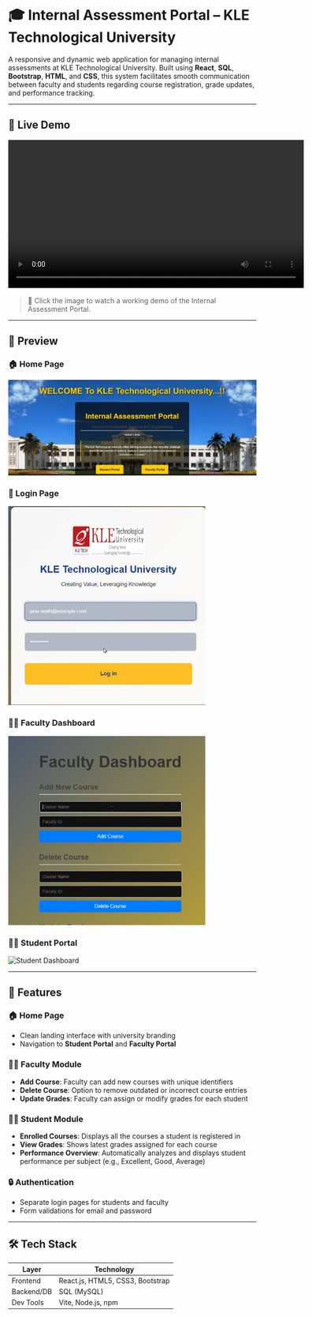 # 🎓 Internal Assessment Portal – KLE Technological University

A responsive and dynamic web application for managing internal assessments at KLE Technological University. Built using **React**, **SQL**, **Bootstrap**, **HTML**, and **CSS**, this system facilitates smooth communication between faculty and students regarding course registration, grade updates, and performance tracking.

---

## 🎥 Live Demo

<video width="600" controls>
  <source src="./screenshots/demo.mp4" type="video/mp4">
  Your browser does not support the video tag.
</video>

> 📌 Click the image to watch a working demo of the Internal Assessment Portal.

---

## 📸 Preview

### 🏠 Home Page  
<img src="./screenshots/main_page.png" alt="Home Page" width="600"/>

### 🔐 Login Page  
<img src="./screenshots/login_page.png" alt="Login Page" width="400"/>

### 👩‍🏫 Faculty Dashboard  
<img src="./screenshots/faculty_dashboard.png" alt="Faculty Dashboard" width="400"/>

### 👨‍🎓 Student Portal  
<img src="./screenshots/student_portal.png" alt="Student Dashboard" width="400"/>

---

## 🚀 Features

### 🏠 Home Page
- Clean landing interface with university branding
- Navigation to **Student Portal** and **Faculty Portal**

### 👩‍🏫 Faculty Module
- **Add Course**: Faculty can add new courses with unique identifiers
- **Delete Course**: Option to remove outdated or incorrect course entries
- **Update Grades**: Faculty can assign or modify grades for each student

### 👨‍🎓 Student Module
- **Enrolled Courses**: Displays all the courses a student is registered in
- **View Grades**: Shows latest grades assigned for each course
- **Performance Overview**: Automatically analyzes and displays student performance per subject (e.g., Excellent, Good, Average)

### 🔒 Authentication
- Separate login pages for students and faculty
- Form validations for email and password

---

## 🛠️ Tech Stack

| Layer         | Technology                           |
|---------------|--------------------------------------|
| Frontend      | React.js, HTML5, CSS3, Bootstrap     |
| Backend/DB    | SQL (MySQL)                          |
| Dev Tools     | Vite, Node.js, npm                   |

